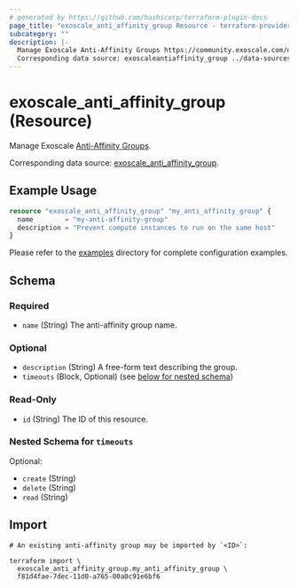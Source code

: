 ```yaml
---
# generated by https://github.com/hashicorp/terraform-plugin-docs
page_title: "exoscale_anti_affinity_group Resource - terraform-provider-exoscale"
subcategory: ""
description: |-
  Manage Exoscale Anti-Affinity Groups https://community.exoscale.com/documentation/compute/anti-affinity-groups/.
  Corresponding data source: exoscaleantiaffinity_group ../data-sources/anti_affinity_group.md.
---
```


# exoscale_anti_affinity_group (Resource)

Manage Exoscale [Anti-Affinity Groups](https://community.exoscale.com/documentation/compute/anti-affinity-groups/).

Corresponding data source: [exoscale_anti_affinity_group](../data-sources/anti_affinity_group.md).

## Example Usage

```terraform
resource "exoscale_anti_affinity_group" "my_anti_affinity_group" {
  name        = "my-anti-affinity-group"
  description = "Prevent compute instances to run on the same host"
}
```

Please refer to the [examples](https://github.com/exoscale/terraform-provider-exoscale/tree/master/examples/)
directory for complete configuration examples.

<!-- schema generated by tfplugindocs -->
## Schema

### Required

- `name` (String) The anti-affinity group name.

### Optional

- `description` (String) A free-form text describing the group.
- `timeouts` (Block, Optional) (see [below for nested schema](#nestedblock--timeouts))

### Read-Only

- `id` (String) The ID of this resource.

<a id="nestedblock--timeouts"></a>
### Nested Schema for `timeouts`

Optional:

- `create` (String)
- `delete` (String)
- `read` (String)

## Import

```shell
# An existing anti-affinity group may be imported by `<ID>`:

terraform import \
  exoscale_anti_affinity_group.my_anti_affinity_group \
  f81d4fae-7dec-11d0-a765-00a0c91e6bf6
```
